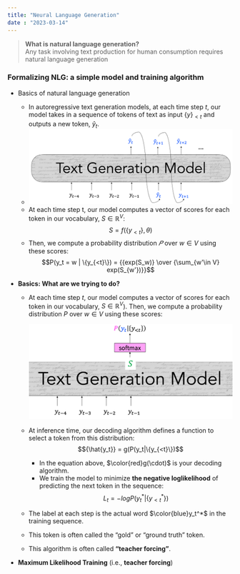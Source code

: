 ```yaml
---
title: "Neural Language Generation"
date : "2023-03-14"
---
```


> **What is natural language generation?**  
> Any task involving text production for human consumption requires natural language generation

### Formalizing NLG: a simple model and training algorithm

- Basics of natural language generation
	- In autoregressive text generation models, at each time step $t$, our model takes in a sequence of tokens of text as input $\{y\}_{<t}$ and outputs a new token, ${\hat{y}}_t$.
	- ![](notes/lectures/stanford%20CS224n/image/cs224n_1.png)
	- At each time step t, our model computes a vector of scores for each token in our vocabulary, $S \in \mathbb{R}^V$:
	  $$S = f(\{y_{<t}\}, \theta)$$
	- Then, we compute a probability distribution $𝑃$ over $w \in V$ using these scores:
	  $$P(y_t = w | \{y_{<t}\}) = {{exp(S_w)} \over {\sum_{w'\in V} exp(S_{w'})}}$$
- **Basics: What are we trying to do?**
	- At each time step $t$, our model computes a vector of scores for each token in our vocabulary, $S \in \mathbb{R}^V$). Then, we compute a probability distribution $P$  over $w \in V$ using these scores:
	  
	  ![](notes/lectures/stanford%20CS224n/image/스크린샷%202023-03-14%20오후%205.14.39.png)
	- At inference time, our decoding algorithm defines a function to select a token from this distribution:
	  $${\hat{y_t}} = g(P(y_t|\{y_{<t}\})$$
	  - In the equation above, $\color{red}g(\cdot)$ is your decoding algorithm.
	  - We train the model to minimize **the negative loglikelihood** of predicting the next token in the sequence:
	    $$L_t = -logP(y_t^* | \{y_{<t}^*\})$$
	- The label at each step is the actual word $\color{blue}y_t^*$ in the training sequence.
	- This token is often called the “gold” or “ground truth” token.
	- This algorithm is often called **“teacher forcing”**.

- **Maximum Likelihood Training** (i.e., **teacher forcing**)